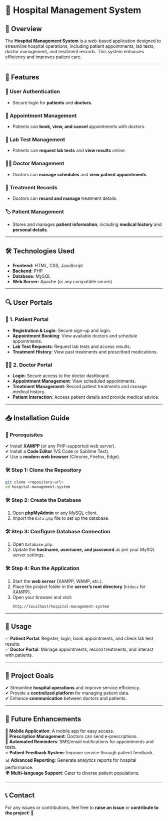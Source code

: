 # 🏥 Hospital Management System

## 📌 Overview
The **Hospital Management System** is a web-based application designed to streamline hospital operations, including patient appointments, lab tests, doctor management, and treatment records. This system enhances efficiency and improves patient care.

---
## 🚀 Features
### 🔐 User Authentication
- Secure login for **patients** and **doctors**.

### 📅 Appointment Management
- Patients can **book, view, and cancel** appointments with doctors.

### 🧪 Lab Test Management
- Patients can **request lab tests** and **view results** online.

### 👨‍⚕️ Doctor Management
- Doctors can **manage schedules** and **view patient appointments**.

### 🏥 Treatment Records
- Doctors can **record and manage** treatment details.

### 🏷️ Patient Management
- Stores and manages **patient information**, including **medical history** and **personal details**.

---
## 🛠️ Technologies Used
- **Frontend:** HTML, CSS, JavaScript
- **Backend:** PHP
- **Database:** MySQL
- **Web Server:** Apache (or any compatible server)

---
## 🔍 User Portals
### 🏥 1. Patient Portal
- **Registration & Login**: Secure sign-up and login.
- **Appointment Booking**: View available doctors and schedule appointments.
- **Lab Test Requests**: Request lab tests and access results.
- **Treatment History**: View past treatments and prescribed medications.

### 👨‍⚕️ 2. Doctor Portal
- **Login**: Secure access to the doctor dashboard.
- **Appointment Management**: View scheduled appointments.
- **Treatment Management**: Record patient treatments and manage medical history.
- **Patient Interaction**: Access patient details and provide medical advice.

---
## 📥 Installation Guide
### 📌 Prerequisites
✔ Install **XAMPP** (or any PHP-supported web server).  
✔ Install a **Code Editor** (VS Code or Sublime Text).  
✔ Use a **modern web browser** (Chrome, Firefox, Edge).

### 🛠 Step 1: Clone the Repository
```bash
git clone <repository-url>
cd hospital-management-system
```

### 🛠 Step 2: Create the Database
1. Open **phpMyAdmin** or any MySQL client.
2. Import the `Data.php` file to set up the database.

### 🛠 Step 3: Configure Database Connection
1. Open `Database.php`.
2. Update the **hostname, username, and password** as per your MySQL server settings.

### 🛠 Step 4: Run the Application
1. Start the **web server** (XAMPP, WAMP, etc.).
2. Place the project folder in the **server’s root directory** (`htdocs` for XAMPP).
3. Open your browser and visit:
   ```
   http://localhost/hospital-management-system
   ```

---
## 🎯 Usage
✅ **Patient Portal**: Register, login, book appointments, and check lab test results.  
✅ **Doctor Portal**: Manage appointments, record treatments, and interact with patients.

---
## 🎯 Project Goals
✔ Streamline **hospital operations** and improve service efficiency.  
✔ Provide a **centralized platform** for managing patient data.  
✔ Enhance **communication** between doctors and patients.

---
## 🔮 Future Enhancements
🚀 **Mobile Application**: A mobile app for easy access.  
📜 **Prescription Management**: Doctors can send e-prescriptions.  
📩 **Automated Reminders**: SMS/email notifications for appointments and tests.  
⭐ **Patient Feedback System**: Improve service through patient feedback.  
📊 **Advanced Reporting**: Generate analytics reports for hospital performance.  
🌍 **Multi-language Support**: Cater to diverse patient populations.

---
## 📞 Contact
For any issues or contributions, feel free to **raise an issue** or **contribute to the project**! 🚀
